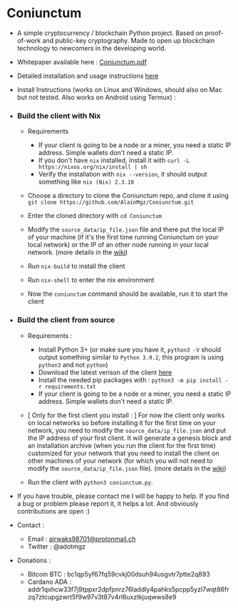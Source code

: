 
# Coniunctum
- A simple cryptocurrency / blockchain Python project. Based on proof-of-work and public-key cryptography.
Made to open up blockchain technology to newcomers in the developing world.

- Whitepaper available here : [Coniunctum.pdf](https://alainmgz.github.io/Coniunctum/Coniunctum.pdf)
- Detailed installation and usage instructions [here](https://github.com/AlainMgz/Coniunctum/wiki)

- Install Instructions (works on Linux and Windows, should also on Mac but not tested. Also works on Android using Termux) :
 - ### Build the client with Nix
   - Requirements
     - If your client is going to be a node or a miner, you need a static IP address. Simple wallets don't need a static IP. 
     - If you don't have `nix` installed, install it with `curl -L https://nixos.org/nix/install | sh`
     - Verify the installation with `nix --version`, it should output something like `nix (Nix) 2.3.10`

   - Choose a directory to clone the Coniunctum repo, and clone it using `git clone https://github.com/AlainMgz/Coniunctum.git`
   - Enter the cloned directory with `cd Coniunctum`
   - Modify the `source_data/ip_file.json` file and there put the local IP of your machine (if it's the first time running Coniunctum on your local network) or the IP of an other node running in your local network. (more details in the [wiki](https://github.com/AlainMgz/Coniunctum/wiki))
   - Run `nix-build` to install the client
   - Run `nix-shell` to enter the nix environment
   - Now the `coniunctum` command should be available, run it to start the client

 - ### Build the client from source
   - Requirements : 
     - Install Python 3+ (or make sure you have it, `python3 -V` should output something similar to `Python 3.9.2`, this program is using `python3` and not `python`)
     - Download the latest verison of the client [here](https://github.com/AlainMgz/Coniunctum/releases) 
     - Install the needed pip packages with : `python3 -m pip install -r requirements.txt`
     - If your client is going to be a node or a miner, you need a static IP address. Simple wallets don't need a static IP.
  
   - [ Only for the first client you install : ] For now the client only works on local networks so before installing it for the first time on your network, you need to modify the `source_data/ip_file.json` and put the IP address of your first client. It will generate a genesis block and an installation archive (when you run the client for the first time) customized for your network that you need to install the client on other machines of your network (for which you will not need to modify the `source_data/ip_file.json` file). (more details in the [wiki](https://github.com/AlainMgz/Coniunctum/wiki))
   - Run the client with `python3 coniunctum.py`.
 - If you have trouble, please contact me I will be happy to help. If you find a bug or problem please report it, it helps a lot. And obviously contributions are open :)
- Contact : 
  - Email : airwaks98701@protonmail.ch
  - Twitter : @adotmgz

- Donations : 
  
  - Bitcoin BTC : bc1qp5yf67fq59cvkj00dsuh94usgvtr7ptte2q893
  - Cardano ADA : addr1qxhcw33f7j9tppxr2dpfpnrz76laddly4pahks5pcpp5yzl7wqt86frzq7ztcupgzwrt5f9w97v3t87v4rl6uxztkjuqwws8e9


                          

